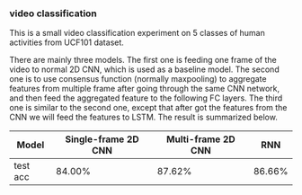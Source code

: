 ### video classification
This is a small video classification experiment on 5 classes of human activities from UCF101 dataset.

There are mainly three models. The first one is feeding one frame of the video to normal 2D CNN, which is used as a baseline model. The second one is to use consensus function (normally maxpooling) to aggregate features from multiple frame after going through the same CNN network, and then feed the aggregated feature to the following FC layers. The third one is similar to the second one, except that after got the features from the CNN we will feed the features to LSTM. The result is summarized below.

Model | Single-frame 2D CNN | Multi-frame 2D CNN | RNN
----- | ------------------- | ------------------ | ---
test acc | 84.00% | 87.62% | 86.66%    
